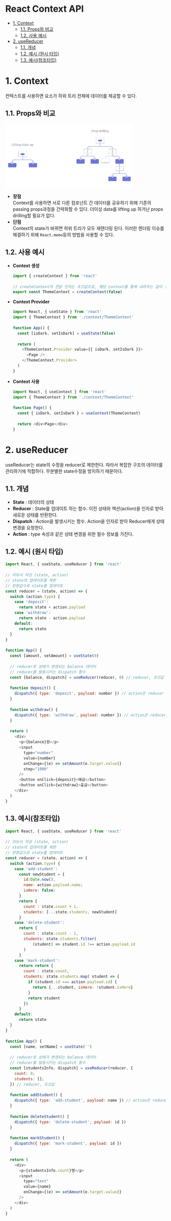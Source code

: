 # React Context API <!-- omit in toc -->

- [1. Context](#1-context)
  - [1.1. Props와 비교](#11-props와-비교)
  - [1.2. 사용 예시](#12-사용-예시)
- [2. useReducer](#2-usereducer)
  - [1.1. 개념](#11-개념)
  - [1.2. 예시 (원시 타입)](#12-예시-원시-타입)
  - [1.3. 예시(참조타입)](#13-예시참조타입)

# 1. Context

컨텍스트를 사용하면 요소가 하위 트리 전체에 데이터를 제공할 수 있다.

## 1.1. Props와 비교

<img src="./images/context_props.jpg" width=400 />

- **장점**  
  Context를 사용하면 서로 다른 컴포넌트 간 데이터를 공유하기 위해 기존의 passing props과정을 간략화할 수 있다. 더이상 data를 lifting up 하거난 props drilling할 필요가 없다.
- **단점**  
  Context의 state가 바뀌면 하위 트리가 모두 재렌더링 된다. 이러한 렌더링 이슈를 해결하기 위해 `React.memo`등의 방법을 사용할 수 있다.

## 1.2. 사용 예시

- **Context 생성**

  ```js
  import { createContext } from 'react'

  // createContext의 전달 인자는 초깃값으로, 해당 context를 통해 내려주는 값이 없을 경우에 초깃값이 공유된다
  export const ThemeContext = createContext(false)
  ```

- **Context Provider**

  ```js
  import React, { useState } from 'react'
  import { ThemeContext } from './context/ThemeContext'

  function App() {
    const [isDark, setIsDark] = useState(false)

    return (
      <ThemeContext.Provider value={{ isDark, setIsDark }}>
        <Page />
      </ThemeContext.Provider>
    )
  }
  ```

- **Context 사용**

  ```js
  import React, { useContext } from 'react'
  import { ThemeContext } from './context/ThemeContext'

  function Page() {
    const { isDark, setIsDark } = useContext(ThemeContext)

    return <div>Page</div>
  }
  ```

# 2. useReducer

useReducer는 state의 수정을 reducer로 제한한다. 따라서 복잡한 구조의 데이터를 관리하기에 적합하다. 무분별한 state수정을 방지하기 때문이다.

## 1.1. 개념

- **State** : 데이터의 상태
- **Reducer** : State를 업데이트 하는 함수. 이전 상태와 액션(action)을 인자로 받아 새로운 상태를 반환한다.
- **Dispatch** : Action을 발생시키는 함수. Action을 인자로 받아 Reducer에게 상태 변경을 요청한다.
- **Action** : type 속성과 같은 상태 변경을 위한 필수 정보를 가진다.

## 1.2. 예시 (원시 타입)

```js
import React, { useState, useReducer } from 'react'

// 리듀서 작성 (state, action)
// state의 업데이트를 제한
// 반환값으로 state를 업데이트
const reducer = (state, action) => {
  switch (action.type) {
    case 'deposit':
      return state + action.payload
    case 'withdraw':
      return state - action.payload
    default:
      return state
  }
}

function App() {
  const [amount, setAmount] = useState(0)

  // reducer로 상태가 변경되는 balance 데이터
  // reducer를 발동시키는 dispatch 함수
  const [balance, dispatch] = useReducer(reducer, 0) // reducer, 초깃값

  function deposit() {
    dispatch({ type: 'deposit', payload: number }) // action은 reducer 발동을 위한 필수 정보를 포함한다.
  }

  function withdraw() {
    dispatch({ type: 'withdraw', payload: number }) // action은 reducer 발동을 위한 필수 정보를 포함한다.
  }

  return (
    <div>
      <p>{balance}원</p>
      <input
        type="number"
        value={number}
        onChange={(e) => setAmount(e.target.value)}
        step="1000"
      />
      <button onClick={deposit}>예금</button>
      <button onClick={withdraw}>출금</button>
    </div>
  )
}
```

## 1.3. 예시(참조타입)

```js
import React, { useState, useReducer } from 'react'

// 리듀서 작성 (state, action)
// state의 업데이트를 제한
// 반환값으로 state를 업데이트
const reducer = (state, action) => {
  switch (action.type) {
    case 'add-student':
      const newStudent = {
        id:Date.now(),
        name: action.payload.name;
        isHere: false;
      }
      return {
        count : state.count + 1,
        students: [...state.students, newStudent]
      }
    case 'delete-student':
      return {
        count : state.count - 1,
        students: state.students.filter(
            (student) => student.id !== action.payload.id
        )
      }
    case 'mark-student':
      return return {
        count : state.count,
        students: state.students.map( student => {
          if (student.id === action.payload.id) {
            return {...student, isHere: !student.isHere}
          }
          return student
        })
      }
    default:
      return state
  }
}

function App() {
  const [name, setName] = useState('')

  // reducer로 상태가 변경되는 balance 데이터
  // reducer를 발동시키는 dispatch 함수
  const [studentsInfo, dispatch] = useReducer(reducer, {
    count: 0;
    students: [];
  }) // reducer, 초깃값

  function addStudent() {
    dispatch({ type: 'add-student', payload: name }) // action은 reducer 발동을 위한 필수 정보를 포함한다.
  }

  function deleteStudent() {
    dispatch({ type: 'delete-student', payload: id })
  }

  function markStudent() {
    dispatch({ type: 'mark-student', payload: id })
  }

  return (
    <div>
      <p>{studentsInfo.count}명</p>
      <input
        type="text"
        value={name}
        onChange={(e) => setAmount(e.target.value)}
      />
    </div>
  )
}

```

